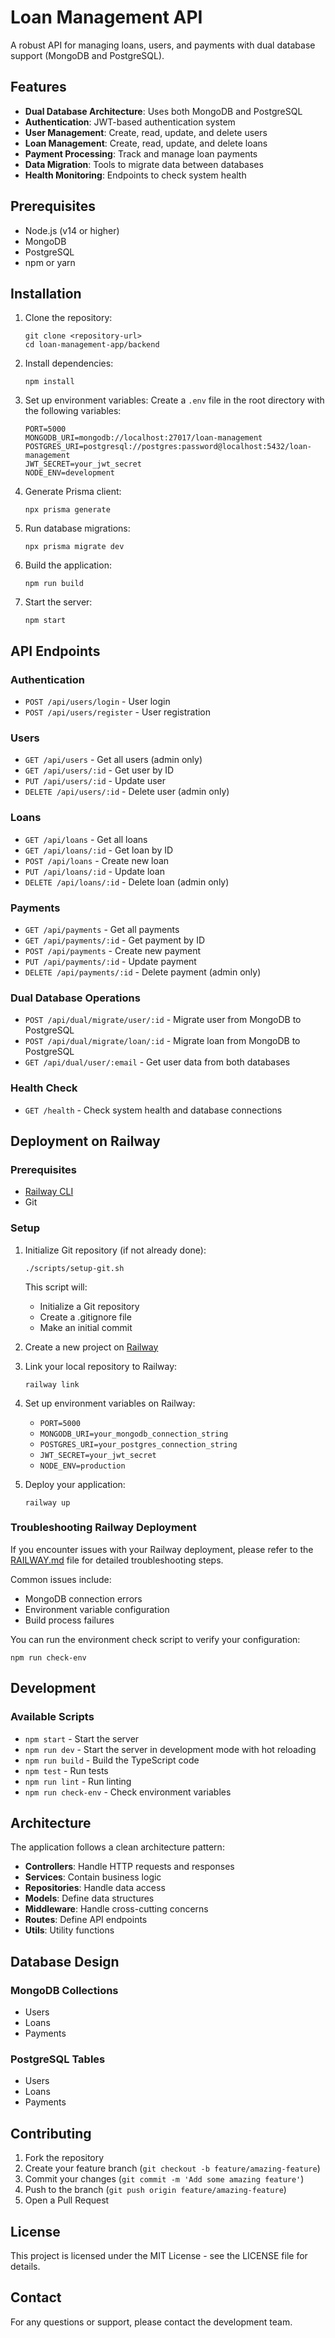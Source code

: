 # Loan Management API

A robust API for managing loans, users, and payments with dual database support (MongoDB and PostgreSQL).

## Features

- **Dual Database Architecture**: Uses both MongoDB and PostgreSQL
- **Authentication**: JWT-based authentication system
- **User Management**: Create, read, update, and delete users
- **Loan Management**: Create, read, update, and delete loans
- **Payment Processing**: Track and manage loan payments
- **Data Migration**: Tools to migrate data between databases
- **Health Monitoring**: Endpoints to check system health

## Prerequisites

- Node.js (v14 or higher)
- MongoDB
- PostgreSQL
- npm or yarn

## Installation

1. Clone the repository:
   ```
   git clone <repository-url>
   cd loan-management-app/backend
   ```

2. Install dependencies:
   ```
   npm install
   ```

3. Set up environment variables:
   Create a `.env` file in the root directory with the following variables:
   ```
   PORT=5000
   MONGODB_URI=mongodb://localhost:27017/loan-management
   POSTGRES_URI=postgresql://postgres:password@localhost:5432/loan-management
   JWT_SECRET=your_jwt_secret
   NODE_ENV=development
   ```

4. Generate Prisma client:
   ```
   npx prisma generate
   ```

5. Run database migrations:
   ```
   npx prisma migrate dev
   ```

6. Build the application:
   ```
   npm run build
   ```

7. Start the server:
   ```
   npm start
   ```

## API Endpoints

### Authentication
- `POST /api/users/login` - User login
- `POST /api/users/register` - User registration

### Users
- `GET /api/users` - Get all users (admin only)
- `GET /api/users/:id` - Get user by ID
- `PUT /api/users/:id` - Update user
- `DELETE /api/users/:id` - Delete user (admin only)

### Loans
- `GET /api/loans` - Get all loans
- `GET /api/loans/:id` - Get loan by ID
- `POST /api/loans` - Create new loan
- `PUT /api/loans/:id` - Update loan
- `DELETE /api/loans/:id` - Delete loan (admin only)

### Payments
- `GET /api/payments` - Get all payments
- `GET /api/payments/:id` - Get payment by ID
- `POST /api/payments` - Create new payment
- `PUT /api/payments/:id` - Update payment
- `DELETE /api/payments/:id` - Delete payment (admin only)

### Dual Database Operations
- `POST /api/dual/migrate/user/:id` - Migrate user from MongoDB to PostgreSQL
- `POST /api/dual/migrate/loan/:id` - Migrate loan from MongoDB to PostgreSQL
- `GET /api/dual/user/:email` - Get user data from both databases

### Health Check
- `GET /health` - Check system health and database connections

## Deployment on Railway

### Prerequisites
- [Railway CLI](https://docs.railway.app/develop/cli)
- Git

### Setup

1. Initialize Git repository (if not already done):
   ```
   ./scripts/setup-git.sh
   ```
   This script will:
   - Initialize a Git repository
   - Create a .gitignore file
   - Make an initial commit

2. Create a new project on [Railway](https://railway.app)

3. Link your local repository to Railway:
   ```
   railway link
   ```

4. Set up environment variables on Railway:
   - `PORT=5000`
   - `MONGODB_URI=your_mongodb_connection_string`
   - `POSTGRES_URI=your_postgres_connection_string`
   - `JWT_SECRET=your_jwt_secret`
   - `NODE_ENV=production`

5. Deploy your application:
   ```
   railway up
   ```

### Troubleshooting Railway Deployment

If you encounter issues with your Railway deployment, please refer to the [RAILWAY.md](./RAILWAY.md) file for detailed troubleshooting steps.

Common issues include:
- MongoDB connection errors
- Environment variable configuration
- Build process failures

You can run the environment check script to verify your configuration:
```
npm run check-env
```

## Development

### Available Scripts

- `npm start` - Start the server
- `npm run dev` - Start the server in development mode with hot reloading
- `npm run build` - Build the TypeScript code
- `npm test` - Run tests
- `npm run lint` - Run linting
- `npm run check-env` - Check environment variables

## Architecture

The application follows a clean architecture pattern:

- **Controllers**: Handle HTTP requests and responses
- **Services**: Contain business logic
- **Repositories**: Handle data access
- **Models**: Define data structures
- **Middleware**: Handle cross-cutting concerns
- **Routes**: Define API endpoints
- **Utils**: Utility functions

## Database Design

### MongoDB Collections
- Users
- Loans
- Payments

### PostgreSQL Tables
- Users
- Loans
- Payments

## Contributing

1. Fork the repository
2. Create your feature branch (`git checkout -b feature/amazing-feature`)
3. Commit your changes (`git commit -m 'Add some amazing feature'`)
4. Push to the branch (`git push origin feature/amazing-feature`)
5. Open a Pull Request

## License

This project is licensed under the MIT License - see the LICENSE file for details.

## Contact

For any questions or support, please contact the development team. 